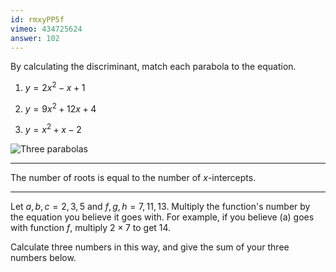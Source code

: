 ```yaml
---
id: rmxyPP5f
vimeo: 434725624
answer: 102
---
```


By calculating the discriminant, match each parabola to the equation.

 1. $y = 2x^2 - x + 1$

 1. $y = 9x^2 + 12x + 4$

 1. $y = x^2 + x - 2$

![Three parabolas](/img/learn/quad-21.svg)

---

The number of roots is equal to the number of $x$-intercepts.

---

Let $a,b,c = 2,3,5$ and $f,g,h = 7,11,13$. Multiply the function's number by the equation you believe it goes with. For example, if you believe (a) goes with function $f$, multiply $2 \times 7$ to get $14$.

Calculate three numbers in this way, and give the sum of your three numbers below.
